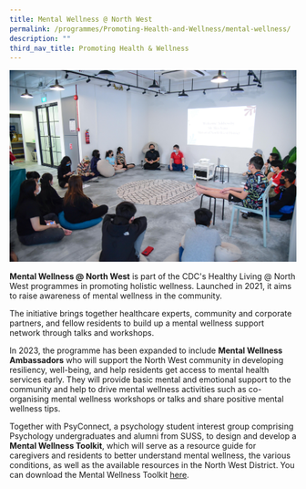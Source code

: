 ```yaml
---
title: Mental Wellness @ North West
permalink: /programmes/Promoting-Health-and-Wellness/mental-wellness/
description: ""
third_nav_title: Promoting Health & Wellness
---
```

<meta name="description" content="Mental Wellness @ North West">

![](/images/Programmes/Promoting%20Health%20and%20Wellness/IMG026.jpg)

**Mental Wellness @ North West** is part of the CDC's Healthy Living @ North West programmes in promoting holistic wellness. Launched in 2021, it aims to raise awareness of mental wellness in the community.  
  
The initiative brings together healthcare experts, community and corporate partners, and fellow residents to build up a mental wellness support network through talks and workshops.

In 2023, the programme has been expanded to include **Mental Wellness Ambassadors** who will support the North West community in developing resiliency, well-being, and help residents get access to mental health services early. They will provide basic mental and emotional support to the community and help to drive mental wellness activities such as co-organising mental wellness workshops or talks and share positive mental wellness tips.

Together with PsyConnect, a psychology student interest group comprising Psychology undergraduates and alumni from SUSS, to design and develop a **Mental Wellness Toolkit**, which will serve as a resource guide for caregivers and residents to better understand mental wellness, the various conditions, as well as the available resources in the North West District. You can download the Mental Wellness Toolkit [here](/files/FA_NWCDC_MentalHealthToolkit.pdf).